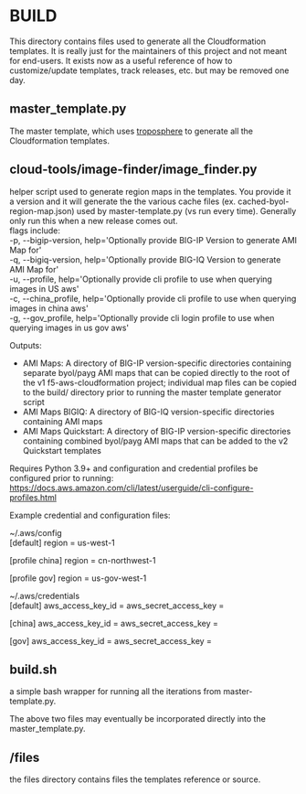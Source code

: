 # BUILD

This directory contains files used to generate all the Cloudformation templates. It is really just for the maintainers of this project and not meant for end-users. It exists now as a useful reference of how to customize/update templates, track releases, etc. but may be removed one day.

## master_template.py

The master template, which uses [troposphere](https://github.com/cloudtools/troposphere) to generate all the Cloudformation templates.

## cloud-tools/image-finder/image_finder.py

helper script used to generate region maps in the templates. You provide it a version and it will generate the the various cache files (ex. cached-byol-region-map.json) used by master-template.py (vs run every time). Generally only run this when a new release comes out.<br>
flags include:<br>
-p, --bigip-version, help='Optionally provide BIG-IP Version to generate AMI Map for'<br>
-q, --bigiq-version, help='Optionally provide BIG-IQ Version to generate AMI Map for'<br>
-u, --profile, help='Optionally provide cli profile to use when querying images in US aws'<br>
-c, --china_profile, help='Optionally provide cli profile to use when querying images in china aws'<br>
-g, --gov_profile, help='Optionally provide cli login profile to use when querying images in us gov aws'<br>

Outputs:
- AMI Maps: A directory of BIG-IP version-specific directories containing separate byol/payg AMI maps that can be copied directly to the root of the v1 f5-aws-cloudformation project; individual map files can be copied to the build/ directory prior to running the master template generator script
- AMI Maps BIGIQ: A directory of BIG-IQ version-specific directories containing AMI maps
- AMI Maps Quickstart: A directory of BIG-IP version-specific directories containing combined byol/payg AMI maps that can be added to the v2 Quickstart templates

Requires Python 3.9+ and configuration and credential profiles be configured prior to running: https://docs.aws.amazon.com/cli/latest/userguide/cli-configure-profiles.html<br>

Example credential and configuration files:<br>

 ~/.aws/config<br>
[default]
region = us-west-1

[profile china]
region = cn-northwest-1

[profile gov]
region = us-gov-west-1


~/.aws/credentials<br>
[default]
aws_access_key_id = <key>
aws_secret_access_key = <secret>

[china]
aws_access_key_id = <key>
aws_secret_access_key = <secret>

[gov]
aws_access_key_id = <key>
aws_secret_access_key = <secret>


## build.sh

a simple bash wrapper for running all the iterations from master-template.py.

The above two files may eventually be incorporated directly into the master_template.py.

## /files

the files directory contains files the templates reference or source.